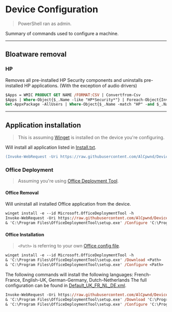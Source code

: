 # Device Configuration
> PowerShell ran as admin.

Summary of commands used to configure a machine.

---

## Bloatware removal

### HP
Removes all pre-installed HP Security components and uninstalls pre-installed HP applications. (With the exception of audio drivers)
```ps
$Apps = WMIC PRODUCT GET NAME /FORMAT:CSV | Convertfrom-Csv
$Apps | Where-Object{$_.Name -like "HP*Security*"} | Foreach-Object{Invoke-Expression "cmd /c wmic product where `"Name like `'$($_.Name)`'`" call uninstall /nointeractive"}
Get-AppxPackage -AllUsers | Where-Object{$_.Name -match "HP" -and $_.Name -notmatch "Realtek"} | Remove-AppxPackage -AllUsers
```

---

## Application installation
> This is assuming [Winget](https://learn.microsoft.com/en-us/windows/package-manager/winget/) is installed on the device you're configuring.

Will install all application listed in [Install.txt](Install.txt).
```ps
(Invoke-WebRequest -Uri https://raw.githubusercontent.com/AlCpwnd/DeviceConfig/main/Install.txt -UseBasicParsing).Content.Split() | ForEach-Object{winget install -e --id $_ -h}
```

### Office Deployment
> Assuming you're using [Office Deployment Tool](https://www.microsoft.com/en-us/download/details.aspx?id=49117).
#### Office Removal
Will uninstall all installed Office application from the device.
```ps
winget install -e --id Microsoft.OfficeDeploymentTool -h
Invoke-WebRequest -Uri https://raw.githubusercontent.com/AlCpwnd/DeviceConfig/main/OdtUninstall.xml -OutFile "C:\Program Files\OfficeDeploymentTool\Uninstall.xml"
& 'C:\Program Files\OfficeDeploymentTool\setup.exe' /Configure 'C:\Program Files\OfficeDeploymentTool\Uninstall.xml'
```

#### Office Installation
> `<Path>` is referring to your own [Office config file](https://config.office.com/deploymentsettings).
```ps
winget install -e --id Microsoft.OfficeDeploymentTool -h
& 'C:\Program Files\OfficeDeploymentTool\setup.exe' /Download <Path>
& 'C:\Program Files\OfficeDeploymentTool\setup.exe' /Configure <Path>
```

The following commands will install the following languages: French-France, English-UK, German-Germany, Dutch-Netherlands
The full configuration can be found in [Default_UK_FR_NL_DE.xml](Default_UK_FR_NL_DE.xml).
```ps
Invoke-WebRequest -Uri https://raw.githubusercontent.com/AlCpwnd/DeviceConfig/main/Default_UK_FR_NL_DE.xml -OutFile "C:\Program Files\OfficeDeploymentTool\Default.xml"
& 'C:\Program Files\OfficeDeploymentTool\setup.exe' /Download 'C:\Program Files\OfficeDeploymentTool\Default.xml'
& 'C:\Program Files\OfficeDeploymentTool\setup.exe' /Configure 'C:\Program Files\OfficeDeploymentTool\Default.xml'
```